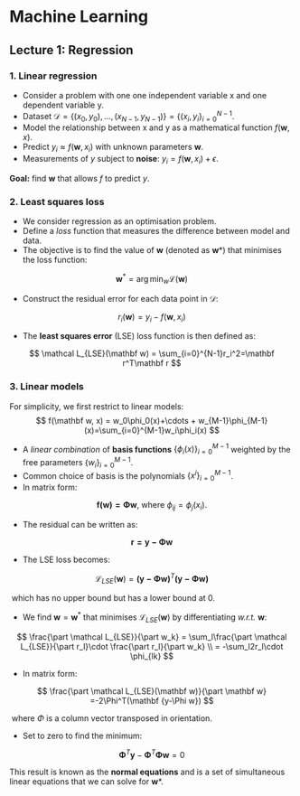 

# Machine Learning



## Lecture 1: Regression



### 1. Linear regression

- Consider a problem with one one independent variable x and one dependent variable y.
- Dataset $\mathcal D = \{(x_0,y_0),..., (x_{N-1}, y_{N-1})\}=\{(x_i,y_i\}_{i=0}^{N-1}$.
- Model the relationship between x and y as a mathematical function $f(\mathbf w, x)$.
- Predict $y_i\approx f(\mathbf w, x_i)$ with unknown parameters $\mathbf w$.
- Measurements of *y* subject to **noise**: $y_i = f(\mathbf w, x_i)+\epsilon$.

**Goal:** find **w** that allows *f* to predict *y*.



### 2. Least squares loss

- We consider regression as an optimisation problem.
- Define a *loss* function that measures the difference between model and data.
- The objective is to find the value of **w** (denoted as **w***) that minimises the loss function:

$$
\mathbf w^*=\arg\min_w\mathcal L(\mathbf w)
$$

- Construct the residual error for each data point in $\mathcal D$:

$$
r_i(\mathbf w)=y_i-f(\mathbf w,x_i)
$$

- The **least squares error** (LSE) loss function is then defined as:

$$
\mathcal L_{LSE}(\mathbf w) = \sum_{i=0}^{N-1}r_i^2=\mathbf r^T\mathbf r
$$



### 3. Linear models

For simplicity, we first restrict to linear models:
$$
f(\mathbf w, x) = w_0\phi_0(x)+\cdots + w_{M-1}\phi_{M-1}(x)=\sum_{i=0}^{M-1}w_i\phi_i(x)
$$

- A *linear combination* of **basis functions** $\{\phi_i(x)\}_{i=0}^{M-1}$ weighted by the free parameters $\{w_i\}_{i=0}^{M-1}$.
- Common choice of basis is the polynomials $\{x^i\}_{i=0}^{M-1}$.
- In matrix form:

$$
\mathbf {f(w)=\Phi w}, \ \text{where}\ \phi_{ij} = \phi_j(x_i).
$$

- The residual can be written as:

$$
\mathbf {r=y-\Phi w}
$$

- The LSE loss becomes:

$$
\mathcal L_{LSE}(\mathbf w) = \mathbf {(y-\Phi w)}^T\mathbf {(y-\Phi w)}
$$

​		which has no upper bound but has a lower bound at 0.

- We find $\mathbf w = \mathbf w^*$ that minimises $\mathcal L_{LSE}(\mathbf w)$ by differentiating *w.r.t.* **w**:

$$
\frac{\part \mathcal L_{LSE}}{\part w_k} = \sum_l\frac{\part \mathcal L_{LSE}}{\part r_l}\cdot \frac{\part r_l}{\part w_k} \\ = -\sum_l2r_l\cdot \phi_{lk}
$$

- In matrix form:

$$
\frac{\part \mathcal L_{LSE}(\mathbf w)}{\part \mathbf w} =-2\Phi^T(\mathbf {y-\Phi w})
$$

​		where $\Phi$ is a column vector transposed in orientation.

- Set to zero to find the minimum:

$$
\mathbf\Phi^T\mathbf y-\mathbf\Phi^T\mathbf\Phi \mathbf w=0
$$

This result is known as the **normal equations** and is a set of simultaneous linear equations that we can solve for **w***.

